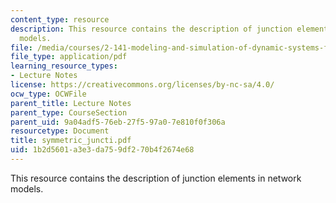 ```yaml
---
content_type: resource
description: This resource contains the description of junction elements in network
  models.
file: /media/courses/2-141-modeling-and-simulation-of-dynamic-systems-fall-2006/1b2d5601a3e3da759df270b4f2674e68_symmetric_juncti.pdf
file_type: application/pdf
learning_resource_types:
- Lecture Notes
license: https://creativecommons.org/licenses/by-nc-sa/4.0/
ocw_type: OCWFile
parent_title: Lecture Notes
parent_type: CourseSection
parent_uid: 9a04adf5-76eb-27f5-97a0-7e810f0f306a
resourcetype: Document
title: symmetric_juncti.pdf
uid: 1b2d5601-a3e3-da75-9df2-70b4f2674e68
---
```

This resource contains the description of junction elements in network models.
